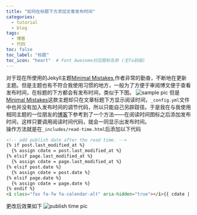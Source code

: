 ```yaml
---
title: "如何在标题下方添加文章发布时间"
categories:
  - tutorial
  - blog
tags:
  - 博客
  - 代码
toc: false
toc_label: "标题"
toc_icon: "heart"  # Font Awesome对应图标名称 (无fa前缀)	
---
```

对于现在所使用的Jekyll主题[Minimal Mistakes](https://mmistakes.github.io/minimal-mistakes/),作者非常的勤奋，不断地在更新主题。但是主题也有不符合我使用习惯的地方，一般为了方便于审阅博文便于查看发布时间，在标题的下方都会有发布时间，类似于下图。
![sample pic](https://i.loli.net/2019/12/28/jThQoDzX5vApki8.png)
但是[Minimal Mistakes](https://mmistakes.github.io/minimal-mistakes/)这款主题却只在文章标题下方显示阅读时间，`_config.yml`文件中也并没有加入发布时间的调节代码，所以只能自己另辟跂径。于是我在与我使用相同主题的一位朋友的[博客](https://ericluo.github.io/)下参考到了一个方法——在阅读时间图标之后添加发布时间，这样只要调用阅读时间代码，就会一同显示出发布时间。    
操作方法就是在`_includes/read-time.html`后添加以下代码
```html
<!-- add publish date after the read time. -->
{% if post.last_modified_at %}
  {% assign cdate = post.last_modified_at %}
{% elsif page.last_modified_at %}
  {% assign cdate = page.last_modified_at %}
{% elsif post.date %}
  {% assign cdate = post.date %}
{% elsif page.date %}
  {% assign cdate = page.date %}
{% endif %}
<i class="fas fa-fw fa-calendar-alt" aria-hidden="true"></i>{{ cdate | date: "%Y-%m-%d"}}
```
更改后效果如下
![publish time pic](https://i.loli.net/2019/12/28/L5AfzRZJgY4yGIk.png)